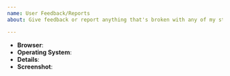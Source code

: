```yaml
---
name: User Feedback/Reports
about: Give feedback or report anything that's broken with any of my styles!

---
```


* **Browser**:
* **Operating System**:
* **Details**:
* **Screenshot**:
